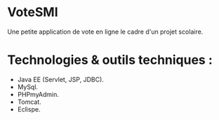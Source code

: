 # VoteSMI 

Une petite application de vote en ligne le cadre d'un projet scolaire. 

# Technologies & outils techniques :  
+ Java EE (Servlet, JSP, JDBC).  
+ MySql.  
+ PHPmyAdmin.  
+ Tomcat.  
+ Eclispe.  
